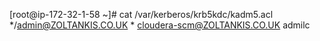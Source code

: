 [root@ip-172-32-1-58 ~]# cat /var/kerberos/krb5kdc/kadm5.acl
*/admin@ZOLTANKIS.CO.UK *
cloudera-scm@ZOLTANKIS.CO.UK admilc
